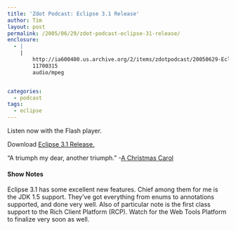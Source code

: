 ```yaml
---
title: 'Zdot Podcast: Eclipse 3.1 Release'
author: Tim
layout: post
permalink: /2005/06/29/zdot-podcast-eclipse-31-release/
enclosure:
  - |
    |
        http://ia600400.us.archive.org/2/items/zdotpodcast/20050629-Eclipse31Release.mp3
        11700315
        audio/mpeg


categories:
  - podcast
tags:
  - eclipse
---
```

Listen now with the Flash player.


Download [Eclipse 3.1 Release.][1]

&#8220;A triumph my dear, another triumph.&#8221; -[A Christmas Carol][2]

#### Show Notes

Eclipse 3.1 has some excellent new features. Chief among them for me is the JDK 1.5 support. They&#8217;ve got everything from enums to annotations supported, and done very well. Also of particular note is the first class support to the Rich Client Platform (RCP). Watch for the Web Tools Platform to finalize very soon as well.

 [1]: http://ia600400.us.archive.org/2/items/zdotpodcast/20050629-Eclipse31Release.mp3
 [2]: http://imdb.com/title/tt0087056/

